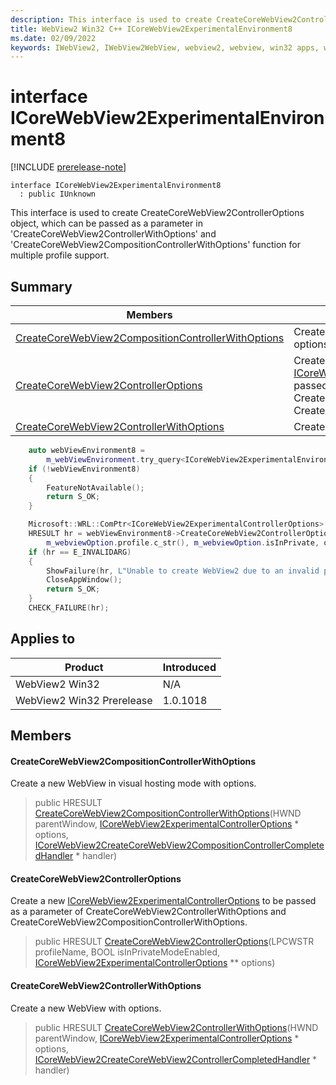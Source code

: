 ```yaml
---
description: This interface is used to create CreateCoreWebView2ControllerOptions object, which can be passed as a parameter in 'CreateCoreWebView2ControllerWithOptions' and 'CreateCoreWebView2CompositionControllerWithOptions' function for multiple profile support.
title: WebView2 Win32 C++ ICoreWebView2ExperimentalEnvironment8
ms.date: 02/09/2022
keywords: IWebView2, IWebView2WebView, webview2, webview, win32 apps, win32, edge, ICoreWebView2, ICoreWebView2Controller, browser control, edge html, ICoreWebView2ExperimentalEnvironment8
---
```


# interface ICoreWebView2ExperimentalEnvironment8

[!INCLUDE [prerelease-note](../includes/prerelease-note.md)]

```
interface ICoreWebView2ExperimentalEnvironment8
  : public IUnknown
```

This interface is used to create CreateCoreWebView2ControllerOptions object, which can be passed as a parameter in 'CreateCoreWebView2ControllerWithOptions' and 'CreateCoreWebView2CompositionControllerWithOptions' function for multiple profile support.

## Summary

 Members                        | Descriptions
--------------------------------|---------------------------------------------
[CreateCoreWebView2CompositionControllerWithOptions](#createcorewebview2compositioncontrollerwithoptions) | Create a new WebView in visual hosting mode with options.
[CreateCoreWebView2ControllerOptions](#createcorewebview2controlleroptions) | Create a new [ICoreWebView2ExperimentalControllerOptions](icorewebview2experimentalcontrolleroptions.md) to be passed as a parameter of CreateCoreWebView2ControllerWithOptions and CreateCoreWebView2CompositionControllerWithOptions.
[CreateCoreWebView2ControllerWithOptions](#createcorewebview2controllerwithoptions) | Create a new WebView with options.

```cpp
    auto webViewEnvironment8 =
        m_webViewEnvironment.try_query<ICoreWebView2ExperimentalEnvironment8>();
    if (!webViewEnvironment8)
    {
        FeatureNotAvailable();
        return S_OK;
    }

    Microsoft::WRL::ComPtr<ICoreWebView2ExperimentalControllerOptions> options;
    HRESULT hr = webViewEnvironment8->CreateCoreWebView2ControllerOptions(
        m_webviewOption.profile.c_str(), m_webviewOption.isInPrivate, options.GetAddressOf());
    if (hr == E_INVALIDARG)
    {
        ShowFailure(hr, L"Unable to create WebView2 due to an invalid profile name.");
        CloseAppWindow();
        return S_OK;
    }
    CHECK_FAILURE(hr);
```

## Applies to

Product                         | Introduced
--------------------------------|---------------------------------------------
WebView2 Win32            |    N/A
WebView2 Win32 Prerelease |    1.0.1018

## Members

#### CreateCoreWebView2CompositionControllerWithOptions

Create a new WebView in visual hosting mode with options.

> public HRESULT [CreateCoreWebView2CompositionControllerWithOptions](#createcorewebview2compositioncontrollerwithoptions)(HWND parentWindow, [ICoreWebView2ExperimentalControllerOptions](icorewebview2experimentalcontrolleroptions.md) * options, [ICoreWebView2CreateCoreWebView2CompositionControllerCompletedHandler](icorewebview2createcorewebview2compositioncontrollercompletedhandler.md) * handler)

#### CreateCoreWebView2ControllerOptions

Create a new [ICoreWebView2ExperimentalControllerOptions](icorewebview2experimentalcontrolleroptions.md) to be passed as a parameter of CreateCoreWebView2ControllerWithOptions and CreateCoreWebView2CompositionControllerWithOptions.

> public HRESULT [CreateCoreWebView2ControllerOptions](#createcorewebview2controlleroptions)(LPCWSTR profileName, BOOL isInPrivateModeEnabled, [ICoreWebView2ExperimentalControllerOptions](icorewebview2experimentalcontrolleroptions.md) ** options)

#### CreateCoreWebView2ControllerWithOptions

Create a new WebView with options.

> public HRESULT [CreateCoreWebView2ControllerWithOptions](#createcorewebview2controllerwithoptions)(HWND parentWindow, [ICoreWebView2ExperimentalControllerOptions](icorewebview2experimentalcontrolleroptions.md) * options, [ICoreWebView2CreateCoreWebView2ControllerCompletedHandler](icorewebview2createcorewebview2controllercompletedhandler.md) * handler)

